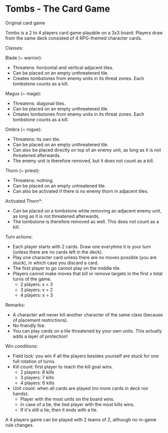 # Tombs - The Card Game
Original card game

Tombs is a 2 to 4 players card game playable on a 3x3 board.
Players draw from the same deck consisted of 4 RPG-themed character cards.

Classes:

Blade (~ warrior):
- Threatens: horizontal and vertical adjacent tiles.
- Can be placed on an empty unthreatened tile.
- Creates tombstones from enemy units in its threat zones. Each tombstone counts as a kill.

Magus (~ mage):
- Threatens: diagonal tiles.
- Can be placed on an empty unthreatened tile.
- Creates tombstones from enemy units in its threat zones. Each tombstone counts as a kill.

Ombra (~ rogue):
- Threatens: its own tile.
- Can be placed on an empty unthreatened tile.
- Can also be placed directly on top of an enemy unit, as long as it is not threatened afterwards.
- The enemy unit is therefore removed, but it does not count as a kill.

Thorn (~ priest):
- Threatens: nothing.
- Can be placed on an empty untreatened tile.
- Can also be activated if there is no enemy thorn in adjacent tiles.

Activated Thorn*:
- Can be placed on a tombstone while removing an adjacent enemy unit, as long as it is not threatened afterwards.
- The tombstone is therefore removed as well. This does not count as a kill.

Turn actions:
- Each player starts with 2 cards. Draw one everytime it is your turn (unless there are no cards left in the deck).
- Play one character card unless there are no moves possible (you are stuck), in which case you discard a card.
- The first player to go cannot play on the middle tile.
- Players cannot make moves that kill or remove targets in the first x total turns of the game.
   - 2 players: x = 3
   - 3 players: x = 2
   - 4 players: x = 3

Remarks:
- A character will never kill another character of the same class (because of placement restrictions).
- No friendly fire.
- You can play cards on a tile threatened by your own units. This actually adds a layer of protection!

Win conditions:
- Field lock: you win if all the players besides yourself are stuck for one full rotation of turns.
- Kill count: first player to reach the kill goal wins.
   - 2 players: 8 kills
   - 3 players: 7 kills
   - 4 players: 6 kills
- Unit count: when all cards are played (no more cards in deck nor hands):
   - Player with the most units on the board wins.
   - In case of a tie, the tied player with the most kills wins.
   - If it's still a tie, then it ends with a tie.

A 4 players game can be played with 2 teams of 2, although no in-game rule changes.
